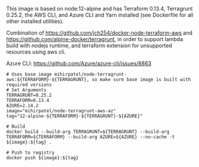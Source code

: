 This image is based on node:12-alpine and has Terraform 0.13.4, Terragrunt 0.25.2, the AWS CLI, and Azure CLI and Yarn installed (see Dockerfile for all other installed utilities).

Combination of https://github.com/jch254/docker-node-terraform-aws and https://github.com/alpine-docker/terragrunt, in order to support lambda build with nodejs runtime, and terraform extension for unsupported resources using aws cli.

Azure CLI: https://github.com/Azure/azure-cli/issues/8863

```
# Uses base image mihirpatel/node-terragrunt-aws:${TERRAFORM}-${TERRAGRUNT}, so make sure base image is built with required versions
# Set Arguments
TERRAGRUNT=0.25.2
TERRAFORM=0.13.4
AZURE=2.14.2
image="mihirpatel/node-terragrunt-aws-az"
tag="12-alpine-${TERRAFORM}-${TERRAGRUNT}-${AZURE}"

# Build
docker build --build-arg TERRAGRUNT=${TERRAGRUNT} --build-arg TERRAFORM=${TERRAFORM} --build-arg AZURE=${AZURE} --no-cache -t ${image}:${tag} .

# Push to registry
docker push ${image}:${tag}
```


